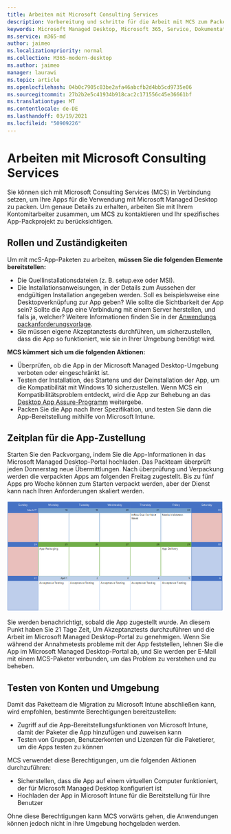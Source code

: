 ```yaml
---
title: Arbeiten mit Microsoft Consulting Services
description: Vorbereitung und schritte für die Arbeit mit MCS zum Packen Ihrer Apps
keywords: Microsoft Managed Desktop, Microsoft 365, Service, Dokumentation, Apps, MCS, Packen
ms.service: m365-md
author: jaimeo
ms.localizationpriority: normal
ms.collection: M365-modern-desktop
ms.author: jaimeo
manager: laurawi
ms.topic: article
ms.openlocfilehash: 04b0c7905c83be2afa46abcfb2d4bb5cd9735e06
ms.sourcegitcommit: 27b2b2e5c41934b918cac2c171556c45e36661bf
ms.translationtype: MT
ms.contentlocale: de-DE
ms.lasthandoff: 03/19/2021
ms.locfileid: "50909226"
---
```

# <a name="working-with-microsoft-consulting-services"></a>Arbeiten mit Microsoft Consulting Services

Sie können sich mit Microsoft Consulting Services (MCS) in Verbindung setzen, um Ihre Apps für die Verwendung mit Microsoft Managed Desktop zu packen. Um genaue Details zu erhalten, arbeiten Sie mit Ihrem Kontomitarbeiter zusammen, um MCS zu kontaktieren und Ihr spezifisches App-Packprojekt zu berücksichtigen.

## <a name="roles-and-responsibilities"></a>Rollen und Zuständigkeiten

Um mit mcS-App-Paketen zu arbeiten, **müssen Sie die folgenden Elemente bereitstellen:**

- Die Quellinstallationsdateien (z. B. setup.exe oder MSI).
- Die Installationsanweisungen, in der Details zum Aussehen der endgültigen Installation angegeben werden. Soll es beispielsweise eine Desktopverknüpfung zur App geben? Wie sollte die Sichtbarkeit der App sein? Sollte die App eine Verbindung mit einem Server herstellen, und falls ja, welcher? Weitere Informationen finden Sie in der [Anwendungs packanforderungsvorlage](https://github.com/MicrosoftDocs/microsoft-365-docs/raw/public/microsoft-365/managed-desktop/get-ready/downloads/app-packaging-template.docx).
- Sie müssen eigene Akzeptanztests durchführen, um sicherzustellen, dass die App so funktioniert, wie sie in Ihrer Umgebung benötigt wird.

**MCS kümmert sich um die folgenden Aktionen:**

- Überprüfen, ob die App in der Microsoft Managed Desktop-Umgebung verboten oder eingeschränkt ist.
- Testen der Installation, des Startens und der Deinstallation der App, um die Kompatibilität mit Windows 10 sicherzustellen. Wenn MCS ein Kompatibilitätsproblem entdeckt, wird die App zur Behebung an das [Desktop App Assure-Programm](/fasttrack/win-10-desktop-app-assure) weitergebe.
- Packen Sie die App nach Ihrer Spezifikation, und testen Sie dann die App-Bereitstellung mithilfe von Microsoft Intune.

## <a name="app-delivery-schedule"></a>Zeitplan für die App-Zustellung

Starten Sie den Packvorgang, indem Sie die App-Informationen in das Microsoft Managed Desktop-Portal hochladen. Das Packteam überprüft jeden Donnerstag neue Übermittlungen. Nach überprüfung und Verpackung werden die verpackten Apps am folgenden Freitag zugestellt. Bis zu fünf Apps pro Woche können zum Starten verpackt werden, aber der Dienst kann nach Ihren Anforderungen skaliert werden.

![Kalender mit dem App-Zufluss an einem Donnerstag (dem 21. in diesem Beispiel), der Medienüberprüfung am nächsten Tag, dem Verpacken am folgenden Montag (dem 25.) und der App-Zustellung am folgenden Freitag (dem 29.)](../../media/MCS-cal.png)

Sie werden benachrichtigt, sobald die App zugestellt wurde. An diesem Punkt haben Sie 21 Tage Zeit, Um Akzeptanztests durchzuführen und die Arbeit im Microsoft Managed Desktop-Portal zu genehmigen. Wenn Sie während der Annahmetests probleme mit der App feststellen, lehnen Sie die App im Microsoft Managed Desktop-Portal ab, und Sie werden per E-Mail mit einem MCS-Paketer verbunden, um das Problem zu verstehen und zu beheben.

## <a name="testing-accounts-and-environment"></a>Testen von Konten und Umgebung

Damit das Paketteam die Migration zu Microsoft Intune abschließen kann, wird empfohlen, bestimmte Berechtigungen bereitzustellen:
 
-   Zugriff auf die App-Bereitstellungsfunktionen von Microsoft Intune, damit der Paketer die App hinzufügen und zuweisen kann 
-   Testen von Gruppen, Benutzerkonten und Lizenzen für die Paketierer, um die Apps testen zu können

MCS verwendet diese Berechtigungen, um die folgenden Aktionen durchzuführen:
 
-   Sicherstellen, dass die App auf einem virtuellen Computer funktioniert, der für Microsoft Managed Desktop konfiguriert ist
-   Hochladen der App in Microsoft Intune für die Bereitstellung für Ihre Benutzer

Ohne diese Berechtigungen kann MCS vorwärts gehen, die Anwendungen können jedoch nicht in Ihre Umgebung hochgeladen werden.